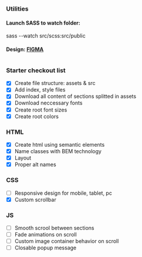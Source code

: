 ### Utilities

#### Launch SASS to watch folder:

sass --watch src/scss:src/public

#### Design: [FIGMA](https://www.figma.com/file/b4FE5jKE4SVKBSNvjpNd6j/spizjuAlcohol?node-id=0%3A1)

#

### Starter checkout list

- [x] Create file structure: assets & src
- [x] Add index, style files
- [x] Download all content of sections splitted in assets
- [x] Download neccessary fonts
- [x] Create root font sizes
- [x] Create root colors

### HTML

- [x] Create html using semantic elements
- [x] Name classes with BEM technology
- [x] Layout
- [x] Proper alt names

### CSS

- [ ] Responsive design for mobile, tablet, pc
- [x] Custom scrollbar

### JS

- [ ] Smooth scrool between sections
- [ ] Fade animations on scroll
- [ ] Custom image container behavior on scroll
- [ ] Closable popup message
